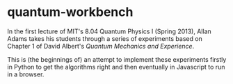 # quantum-workbench

In the first lecture of MIT's 8.04 Quantum Physics I (Spring 2013), Allan Adams
takes his students through a series of experiments based on Chapter 1 of David
Albert's *Quantum Mechanics and Experience*.

This is (the beginnings of) an attempt to implement these experiments firstly
in Python to get the algorithms right and then eventually in Javascript to run
in a browser.
